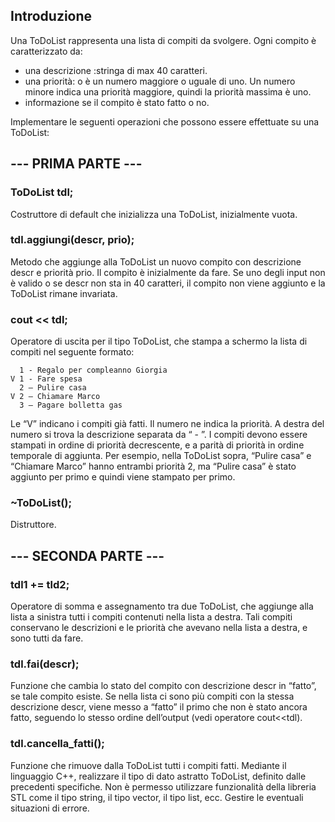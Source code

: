 
## Introduzione
Una ToDoList rappresenta una lista di compiti da svolgere. Ogni compito è caratterizzato da: 
- una descrizione :stringa di max 40 caratteri.
- una priorità: o è un numero maggiore o uguale di uno. Un numero minore indica una priorità maggiore, quindi la priorità massima è uno.
- informazione se il compito è stato fatto o no.

 Implementare le seguenti operazioni che possono essere effettuate su una ToDoList:
## --- PRIMA PARTE ---
### ToDoList tdl;
Costruttore di default che inizializza una ToDoList, inizialmente vuota.

### tdl.aggiungi(descr, prio);
Metodo che aggiunge alla ToDoList un nuovo compito con descrizione descr e priorità prio. Il compito è inizialmente da fare. Se uno degli input non è valido o se descr non sta in 40 caratteri, il
compito non viene aggiunto e la ToDoList rimane invariata.

### cout << tdl;
Operatore di uscita per il tipo ToDoList, che stampa a schermo la lista di compiti nel seguente formato:

```plaintext
  1 - Regalo per compleanno Giorgia
V 1 - Fare spesa
  2 – Pulire casa
V 2 – Chiamare Marco
  3 – Pagare bolletta gas
```

Le “V” indicano i compiti già fatti. Il numero ne indica la priorità. A destra del numero si trova la descrizione separata da “ - ”. I compiti devono essere stampati in ordine di priorità decrescente, e a parità di priorità in ordine temporale di aggiunta. Per esempio, nella ToDoList sopra, “Pulire casa” e “Chiamare Marco” hanno entrambi priorità 2, ma “Pulire casa” è stato aggiunto per primo e quindi
viene stampato per primo.

### ~ToDoList();
Distruttore.

## --- SECONDA PARTE ---
### tdl1 += tld2;
Operatore di somma e assegnamento tra due ToDoList, che aggiunge alla lista a sinistra tutti i compiti contenuti nella lista a destra. Tali compiti conservano le descrizioni e le priorità che avevano nella lista a destra, e sono tutti da fare.

### tdl.fai(descr);
Funzione che cambia lo stato del compito con descrizione descr in “fatto”, se tale compito esiste. Se nella lista ci sono più compiti con la stessa descrizione descr, viene messo a “fatto” il primo che non è stato ancora fatto, seguendo lo stesso ordine dell’output (vedi operatore cout<<tdl).

### tdl.cancella_fatti();
Funzione che rimuove dalla ToDoList tutti i compiti fatti.
Mediante il linguaggio C++, realizzare il tipo di dato astratto ToDoList, definito dalle precedenti specifiche. Non è permesso utilizzare funzionalità della libreria STL come il tipo string, il tipo vector, il tipo list, ecc. Gestire le eventuali situazioni di errore.